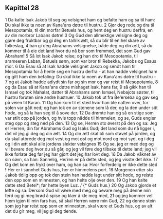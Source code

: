 ## Kapittel 28

1 Da kalte Isak Jakob til seg og velsignet ham og befalte ham og sa til ham: Du skal ikke ta noen av Kana'ans døtre til hustru.
2 Gjør deg rede og dra til Mesopotamia, til din morfar Betuels hus, og hent deg en hustru derfra, en av din morbror Labans døtre!
3 Og Gud den allmektige velsigne deg og gjøre deg fruktbar og gi deg en tallrik ætt, så du blir til en hel skare av folkeslag,
4 han gi deg Abrahams velsignelse, både deg og din ætt, så du kommer til å eie det land hvor du nå bor som fremmed, det som Gud gav Abraham!
5 Så lot Isak Jakob reise; og han dro til Mesopotamia, til arameeren Laban, Betuels sønn, som var bror til Rebekka, Jakobs og Esaus mor.
6 Da Esau så at Isak hadde velsignet Jakob og sendt ham til Mesopotamia for å hente seg en hustru derfra - at han hadde velsignet ham og gitt ham den befaling: Du skal ikke ta noen av Kana'ans døtre til hustru -
7 og at Jakob hadde adlydt sin far og sin mor og var reist til Mesopotamia,
8 og da Esau så at Kana'ans døtre mishaget Isak, hans far,
9 så gikk han til Ismael og tok Mahalat, datter til Abrahams sønn Ismael, Nebajots søster, til hustru foruten sine andre hustruer.
10 Jakob tok ut fra Be'erseba og gav seg på veien til Karan.
11 Og han kom til et sted hvor han ble natten over, for solen var gått ned; og han tok en av stenene som lå der, og la den under sitt hode, og så la han seg til å sove der.
12 Da drømte han og så en stige som var stilt opp på jorden, og hvis topp nådde til himmelen, og se, Guds engler steg opp og steg ned på den.
13 Og se, Herren sto øverst på den og sa: Jeg er Herren, din far Abrahams Gud og Isaks Gud; det land som du nå ligger i, det vil jeg gi deg og din ætt.
14 Og din ætt skal bli som støvet på jorden, og du skal utbrede deg mot vest og mot øst og mot nord og mot syd, og i deg og i din ætt skal alle jordens slekter velsignes
15 Og se, jeg er med deg og vil bevare deg hvor du så går, og jeg vil føre deg tilbake til dette land; jeg vil ikke forlate deg før jeg har gjort det jeg har lovt deg.
16 Da Jakob våknet av sin søvn, sa han: Sannelig, Herren er på dette sted, og jeg visste det ikke.
17 Og det kom en frykt over ham, og han sa: Hvor forferdelig er ikke dette sted ! Her er i sannhet Guds hus, her er himmelens port.
18 Morgenen etter sto Jakob tidlig opp og tok den stein han hadde lagt under sitt hode, og reiste den opp som en minnesten, og han helte olje over den.
19 Og han kalte dette sted Betel*; før hette byen Luz. / {* Guds hus.}
20 Og Jakob gjorde et løfte og sa: Dersom Gud vil være med meg og bevare meg på denne min ferd og gi meg brød å spise og klær å kle meg med,
21 og jeg kommer vel hjem igjen til min fars hus, så skal Herren være min Gud,
22 og denne stein som jeg har reist opp som en minnesten, skal være et Guds hus, og av alt det du gir meg, vil jeg gi deg tiende.
